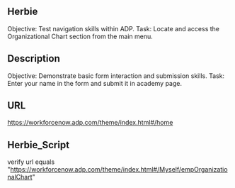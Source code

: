 ## Herbie

Objective: Test navigation skills within ADP.
Task: Locate and access the Organizational Chart section from the main menu.

## Description

Objective: Demonstrate basic form interaction and submission skills.
Task: Enter your name in the form and submit it in academy page.

## URL
https://workforcenow.adp.com/theme/index.html#/home

## Herbie_Script
verify url equals "https://workforcenow.adp.com/theme/index.html#/Myself/empOrganizationalChart"